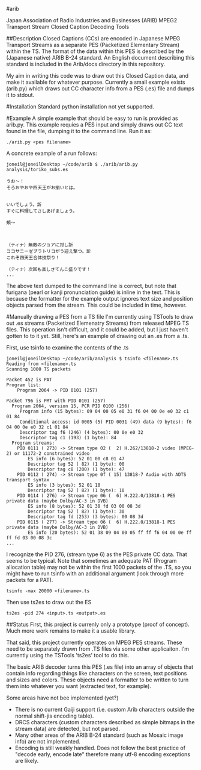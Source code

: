 #arib

Japan Association of Radio Industries and Businesses (ARIB) MPEG2 Transport Stream Closed Caption Decoding Tools

##Description
Closed Captions (CCs) are encoded in Japanese MPEG Transport Streams as a separate PES (Packetized Elementary Stream) within the TS. The format of the data within this PES is described by the (Japanese native) ARIB B-24 standard. An English document describing this standard is included in the Arib/docs directory in this repository.

My aim in writing this code was to draw out this Closed Caption data, and make it available for whatever purpose. Currently a small example exists (arib.py) which draws out CC character info from a PES (.es) file and dumps it to stdout.

#Installation
Standard python installation not yet supported.

#Example
A simple example that should be easy to run is provided as arib.py. This example requies a PES input and simply draws out CC text found in the file, dumping it to the command line. Run it as:
```
./arib.py <pes filename>
```
A concrete example of a run follows:
```
joneil@joneilDesktop ~/code/arib $ ./arib/arib.py analysis/toriko_subs.es

うお〜！
そろおやおや四天王がお揃いとは。


いいでしょう。訢
すぐに料理してさしあげましょう。

頰〜



（ティナ）無敵のジョアに対し訢
ココサニーゼブラトリコがう迎え撃つ。訢
これぞ四天王合体技祭り！

（ティナ）次回も楽しさてんこ盛りです！
...
```
The above text dumped to the command line is correct, but note that furigana (pearl or kanji pronunciation guide) is inline in the text. This is because the formatter for the example output ignores text size and position objects parsed from the stream. This could be included in time, however.

#Manually drawing a PES from a TS file
I'm currently using TSTools to draw out .es streams (Packetized Elemenatry Streams) from released MPEG TS files. This operation isn't difficult, and it could be added, but I just haven't gotten to to it yet.
Still, here's an example of drawing out an .es from a .ts.

First, use tsinfo to examine the contents of the .ts
```
joneil@joneilDesktop ~/code/arib/analysis $ tsinfo <filename>.ts 
Reading from <filename>.ts
Scanning 1000 TS packets

Packet 452 is PAT
Program list:
    Program 2064 -> PID 0101 (257)

Packet 796 is PMT with PID 0101 (257)
  Program 2064, version 15, PCR PID 0100 (256)
     Program info (15 bytes): 09 04 00 05 e0 31 f6 04 00 0e e0 32 c1 01 84
     Conditional access: id 0005 (5) PID 0031 (49) data (9 bytes): f6 04 00 0e e0 32 c1 01 84
     Descriptor tag f6 (246) (4 bytes): 00 0e e0 32
     Descriptor tag c1 (193) (1 byte): 84
  Program streams:
    PID 0111 ( 273) -> Stream type 02 (  2) H.262/13818-2 video (MPEG-2) or 11172-2 constrained video
        ES info (6 bytes): 52 01 00 c8 01 47
        Descriptor tag 52 ( 82) (1 byte): 00
        Descriptor tag c8 (200) (1 byte): 47
    PID 0112 ( 274) -> Stream type 0f ( 15) 13818-7 Audio with ADTS transport syntax
        ES info (3 bytes): 52 01 10
        Descriptor tag 52 ( 82) (1 byte): 10
    PID 0114 ( 276) -> Stream type 06 (  6) H.222.0/13818-1 PES private data (maybe Dolby/AC-3 in DVB)
        ES info (8 bytes): 52 01 30 fd 03 00 08 3d
        Descriptor tag 52 ( 82) (1 byte): 30
        Descriptor tag fd (253) (3 bytes): 00 08 3d
    PID 0115 ( 277) -> Stream type 06 (  6) H.222.0/13818-1 PES private data (maybe Dolby/AC-3 in DVB)
        ES info (20 bytes): 52 01 38 09 04 00 05 ff ff f6 04 00 0e ff ff fd 03 00 08 3c
...
```
I recognize the PID 276, (stream type 6) as the PES private CC data. That seems to be typical.
Note that sometimes an adequate PAT (Program allocation table) may not be within the first 1000 packets of the .TS, so you might have to run tsinfo with an additional argument (look through more packets for a PAT).
```
tsinfo -max 20000 <filename>.ts
```

Then use ts2es to draw out the ES
```
ts2es -pid 274 <input>.ts <output>.es
```
##Status
First, this project is currenly only a prototype (proof of concept). Much more work remains to make it a usable library.

That said, this project currently operates on MPEG PES streams. These need to be separately drawn from .TS files via some other applicaiton. I'm currently using the TSTools 'ts2es' tool to do this.

The basic ARIB decoder turns this PES (.es file) into an array of objects that contain info regarding things like characters on the screen, text positions and sizes and colors. These objects need a formatter to be written to turn them into whatever you want (extracted text, for example).

Some areas have not bee implemented (yet?)
* There is no current Gaiji support (i.e. custom Arib characters outside the normal shift-jis encoding table).
* DRCS characters (custom characters described as simple bitmaps in the stream data) are detected, but not parsed.
* Many other areas of the ARIB B-24 standard (such as  Mosaic image info) are not implemented.
* Encoding is still weakly handled. Does not follow the best practice of "decode early, encode late" therefore many utf-8 encoding exceptions are likely.

